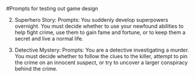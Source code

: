 #Prompts for testing out game design

2. Superhero Story: 
Prompts: You suddenly develop superpowers overnight. You must decide whether to use your newfound abilities to help fight crime, use them to gain fame and fortune, or to keep them a secret and live a normal life. 

3. Detective Mystery: 
Prompts: You are a detective investigating a murder. You must decide whether to follow the clues to the killer, attempt to pin the crime on an innocent suspect, or try to uncover a larger conspiracy behind the crime.